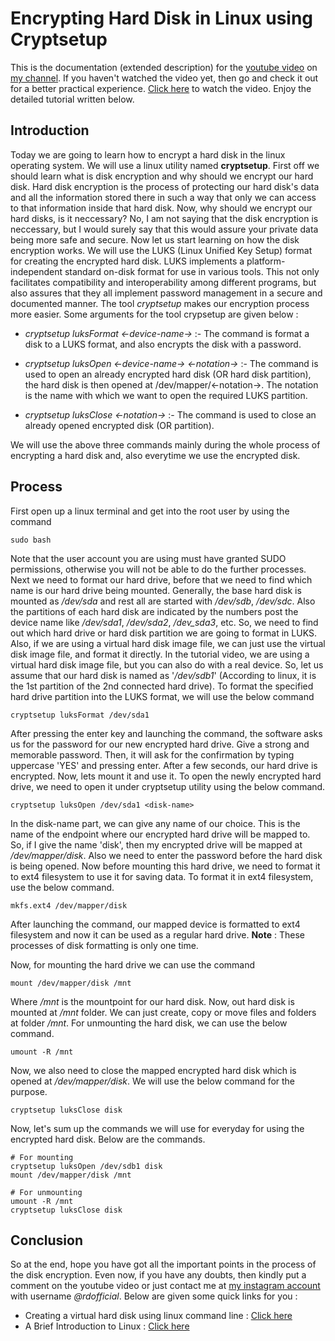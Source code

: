 # Encrypting Hard Disk in Linux using Cryptsetup

This is the documentation (extended description) for the [youtube video](https://www.youtube.com/watch?v=iAHcwOogrY8) on [my channel](https://www.youtube.com/channel/UCfp-xR7cpyLOXVW8MYr59WA). If you haven't watched the video yet, then go and check it out for a better practical experience. [Click here](https://www.youtube.com/watch?v=iAHcwOogrY8) to watch the video. Enjoy the detailed tutorial written below.

## Introduction

Today we are going to learn how to encrypt a hard disk in the linux operating system. We will use a linux utility named __cryptsetup__. First off we should learn what is disk encryption and why should we encrypt our hard disk. Hard disk encryption is the process of protecting our hard disk's data and all the information stored there in such a way that only we can access to that information inside that hard disk. Now, why should we encrypt our hard disks, is it neccessary? No, I am not saying that the disk encryption is neccessary, but I would surely say that this would assure your private data being more safe and secure. Now let us start learning on how the disk encryption works. We will use the LUKS (Linux Unified Key Setup) format for creating the encrypted hard disk. LUKS implements a platform-independent standard on-disk format for use in various tools. This not only facilitates compatibility and interoperability among different programs, but also assures that they all implement password management in a secure and documented manner. The tool _cryptsetup_ makes our encryption process more easier. Some arguments for the tool crypsetup are given below :
* _cryptsetup luksFormat <-device-name->_ :- The command is format a disk to a LUKS format, and also encrypts the disk with a password.

* _cryptsetup luksOpen <-device-name-> <-notation->_ :- The command is used to open an already encrypted hard disk (OR hard disk partition), the hard disk is then opened at /dev/mapper/<-notation->. The notation is the name with which we want to open the required LUKS partition.

* _cryptsetup luksClose <-notation->_ :- The command is used to close an already opened encrypted disk (OR partition).

We will use the above three commands mainly during the whole process of encrypting a hard disk and, also everytime we use the encrypted disk. 

## Process

First open up a linux terminal and get into the root user by using the command
```
sudo bash
```
Note that the user account you are using must have granted SUDO permissions, otherwise you will not be able to do the further processes.
Next we need to format our hard drive, before that we need to find which name is our hard drive being mounted. Generally, the base hard disk is mounted as _/dev/sda_ and rest all are started with _/dev/sdb_, _/dev/sdc_. Also the partitions of each hard disk are indicated by the numbers post the device name like _/dev/sda1_, _/dev/sda2_, _/dev_sda3_, etc. So, we need to find out which hard drive or hard disk partition we are going to format in LUKS. Also, if we are using a virtual hard disk image file, we can just use the virtual disk image file, and format it directly. In the tutorial video, we are using a virtual hard disk image file, but you can also do with a real device. So, let us assume that our hard disk is named as '_/dev/sdb1_' (According to linux, it is the 1st partition of the 2nd connected hard drive). To format the specified hard drive partition into the LUKS format, we will use the below command
```
cryptsetup luksFormat /dev/sda1
```
After pressing the enter key and launching the command, the software asks us for the password for our new encrypted hard drive. Give a strong and memorable password. Then, it will ask for the confirmation by typing uppercase 'YES' and pressing enter. After a few seconds, our hard drive is encrypted. Now, lets mount it and use it.
To open the newly encrypted hard drive, we need to open it under cryptsetup utility using the below command.
```
cryptsetup luksOpen /dev/sda1 <disk-name>
```
In the disk-name part, we can give any name of our choice. This is the name of the endpoint where our encrypted hard drive will be mapped to. So, if I give the name 'disk', then my encrypted drive will be mapped at _/dev/mapper/disk_. Also we need to enter the password before the hard disk is being opened. Now before mounting this hard drive, we need to format it to ext4 filesystem to use it for saving data. To format it in ext4 filesystem, use the below command.
```
mkfs.ext4 /dev/mapper/disk
```
After launching the command, our mapped device is formatted to ext4 filesystem and now it can be used as a regular hard drive. __Note__ : These processes of disk formatting is only one time.

Now, for mounting the hard drive we can use the command
```
mount /dev/mapper/disk /mnt
```
Where _/mnt_ is the mountpoint for our hard disk. Now, out hard disk is mounted at _/mnt_ folder. We can just create, copy or move files and folders at folder _/mnt_. For unmounting the hard disk, we can use the below command.
```
umount -R /mnt
```
Now, we also need to close the mapped encrypted hard disk which is opened at _/dev/mapper/disk_. We will use the below command for the purpose.
```
cryptsetup luksClose disk
```

Now, let's sum up the commands we will use for everyday for using the encrypted hard disk. Below are the commands.
```
# For mounting
cryptsetup luksOpen /dev/sdb1 disk
mount /dev/mapper/disk /mnt

# For unmounting
umount -R /mnt
cryptsetup luksClose disk
```

## Conclusion

So at the end, hope you have got all the important points in the process of the disk encryption. Even now, if you have any doubts, then kindly put a comment on the youtube video or just contact me at [my instagram account](https://instagram.com/rdofficial192) with username _@rdofficial_. Below are given some quick links for you :

* Creating a virtual hard disk using linux command line : [Click here](creating-virtual-harddisk-using-linux-commandline.md)
* A Brief Introduction to Linux : [Click here](../../LiveOnLinux/docs/video-1-doc.md)
